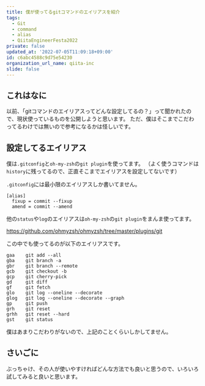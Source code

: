 ```yaml
---
title: 僕が使ってるgitコマンドのエイリアスを紹介
tags:
  - Git
  - command
  - alias
  - QiitaEngineerFesta2022
private: false
updated_at: '2022-07-05T11:09:18+09:00'
id: c6abc4588c9d75e54230
organization_url_name: qiita-inc
slide: false
---
```

## これはなに

以前、「gitコマンドのエイリアスってどんな設定してるの？」って聞かれたので、現状使っているものを公開しようと思います。
ただ、僕はそこまでこだわってるわけでは無いので参考になるかは怪しいです。

## 設定してるエイリアス

僕は`.gitconfig`と`oh-my-zsh`の`git plugin`を使ってます。
（よく使うコマンドは`history`に残ってるので、正直そこまでエイリアスを設定してないです）

`.gitconfig`には最小限のエイリアスしか書いてません。

```
[alias]
  fixup = commit --fixup
  amend = commit --amend
```

他の`status`や`log`のエイリアスは`oh-my-zsh`の`git plugin`をまんま使ってます。

https://github.com/ohmyzsh/ohmyzsh/tree/master/plugins/git

この中でも使ってるのが以下のエイリアスです。

```
gaa    git add --all
gba    git branch -a
gbr    git branch --remote
gcb    git checkout -b
gcp    git cherry-pick
gd     git diff
gf     git fetch
glo    git log --oneline --decorate
glog   git log --oneline --decorate --graph
gp     git push
grh    git reset
grhh   git reset --hard
gst    git status
```

僕はあまりこだわりがないので、上記のことくらいしかしてません。

## さいごに

ぶっちゃけ、その人が使いやすければどんな方法でも良いと思うので、いろいろ試してみると良いと思います。
